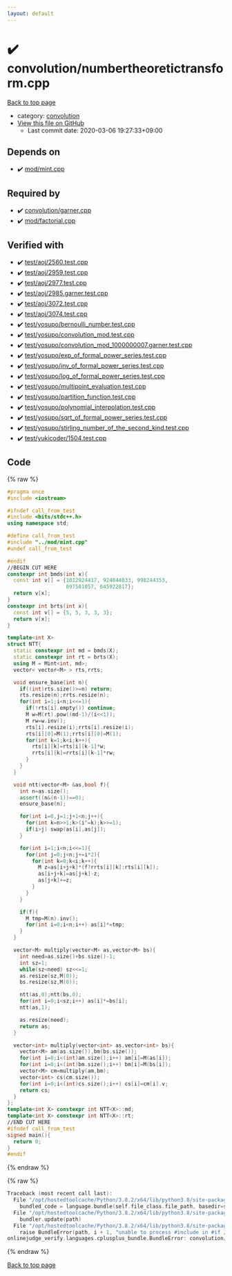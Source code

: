 ```yaml
---
layout: default
---
```


<!-- mathjax config similar to math.stackexchange -->
<script type="text/javascript" async
  src="https://cdnjs.cloudflare.com/ajax/libs/mathjax/2.7.5/MathJax.js?config=TeX-MML-AM_CHTML">
</script>
<script type="text/x-mathjax-config">
  MathJax.Hub.Config({
    TeX: { equationNumbers: { autoNumber: "AMS" }},
    tex2jax: {
      inlineMath: [ ['$','$'] ],
      processEscapes: true
    },
    "HTML-CSS": { matchFontHeight: false },
    displayAlign: "left",
    displayIndent: "2em"
  });
</script>

<script type="text/javascript" src="https://cdnjs.cloudflare.com/ajax/libs/jquery/3.4.1/jquery.min.js"></script>
<script src="https://cdn.jsdelivr.net/npm/jquery-balloon-js@1.1.2/jquery.balloon.min.js" integrity="sha256-ZEYs9VrgAeNuPvs15E39OsyOJaIkXEEt10fzxJ20+2I=" crossorigin="anonymous"></script>
<script type="text/javascript" src="../../assets/js/copy-button.js"></script>
<link rel="stylesheet" href="../../assets/css/copy-button.css" />


# :heavy_check_mark: convolution/numbertheoretictransform.cpp

<a href="../../index.html">Back to top page</a>

* category: <a href="../../index.html#a9595c1c24c33b16056d2ad07e71682d">convolution</a>
* <a href="{{ site.github.repository_url }}/blob/master/convolution/numbertheoretictransform.cpp">View this file on GitHub</a>
    - Last commit date: 2020-03-06 19:27:33+09:00




## Depends on

* :heavy_check_mark: <a href="../mod/mint.cpp.html">mod/mint.cpp</a>


## Required by

* :heavy_check_mark: <a href="garner.cpp.html">convolution/garner.cpp</a>
* :heavy_check_mark: <a href="../mod/factorial.cpp.html">mod/factorial.cpp</a>


## Verified with

* :heavy_check_mark: <a href="../../verify/test/aoj/2560.test.cpp.html">test/aoj/2560.test.cpp</a>
* :heavy_check_mark: <a href="../../verify/test/aoj/2959.test.cpp.html">test/aoj/2959.test.cpp</a>
* :heavy_check_mark: <a href="../../verify/test/aoj/2977.test.cpp.html">test/aoj/2977.test.cpp</a>
* :heavy_check_mark: <a href="../../verify/test/aoj/2985.garner.test.cpp.html">test/aoj/2985.garner.test.cpp</a>
* :heavy_check_mark: <a href="../../verify/test/aoj/3072.test.cpp.html">test/aoj/3072.test.cpp</a>
* :heavy_check_mark: <a href="../../verify/test/aoj/3074.test.cpp.html">test/aoj/3074.test.cpp</a>
* :heavy_check_mark: <a href="../../verify/test/yosupo/bernoulli_number.test.cpp.html">test/yosupo/bernoulli_number.test.cpp</a>
* :heavy_check_mark: <a href="../../verify/test/yosupo/convolution_mod.test.cpp.html">test/yosupo/convolution_mod.test.cpp</a>
* :heavy_check_mark: <a href="../../verify/test/yosupo/convolution_mod_1000000007.garner.test.cpp.html">test/yosupo/convolution_mod_1000000007.garner.test.cpp</a>
* :heavy_check_mark: <a href="../../verify/test/yosupo/exp_of_formal_power_series.test.cpp.html">test/yosupo/exp_of_formal_power_series.test.cpp</a>
* :heavy_check_mark: <a href="../../verify/test/yosupo/inv_of_formal_power_series.test.cpp.html">test/yosupo/inv_of_formal_power_series.test.cpp</a>
* :heavy_check_mark: <a href="../../verify/test/yosupo/log_of_formal_power_series.test.cpp.html">test/yosupo/log_of_formal_power_series.test.cpp</a>
* :heavy_check_mark: <a href="../../verify/test/yosupo/multipoint_evaluation.test.cpp.html">test/yosupo/multipoint_evaluation.test.cpp</a>
* :heavy_check_mark: <a href="../../verify/test/yosupo/partition_function.test.cpp.html">test/yosupo/partition_function.test.cpp</a>
* :heavy_check_mark: <a href="../../verify/test/yosupo/polynomial_interpolation.test.cpp.html">test/yosupo/polynomial_interpolation.test.cpp</a>
* :heavy_check_mark: <a href="../../verify/test/yosupo/sqrt_of_formal_power_series.test.cpp.html">test/yosupo/sqrt_of_formal_power_series.test.cpp</a>
* :heavy_check_mark: <a href="../../verify/test/yosupo/stirling_number_of_the_second_kind.test.cpp.html">test/yosupo/stirling_number_of_the_second_kind.test.cpp</a>
* :heavy_check_mark: <a href="../../verify/test/yukicoder/1504.test.cpp.html">test/yukicoder/1504.test.cpp</a>


## Code

<a id="unbundled"></a>
{% raw %}
```cpp
#pragma once
#include <iostream>

#ifndef call_from_test
#include <bits/stdc++.h>
using namespace std;

#define call_from_test
#include "../mod/mint.cpp"
#undef call_from_test

#endif
//BEGIN CUT HERE
constexpr int bmds(int x){
  const int v[] = {1012924417, 924844033, 998244353,
                   897581057, 645922817};
  return v[x];
}
constexpr int brts(int x){
  const int v[] = {5, 5, 3, 3, 3};
  return v[x];
}

template<int X>
struct NTT{
  static constexpr int md = bmds(X);
  static constexpr int rt = brts(X);
  using M = Mint<int, md>;
  vector< vector<M> > rts,rrts;

  void ensure_base(int n){
    if((int)rts.size()>=n) return;
    rts.resize(n);rrts.resize(n);
    for(int i=1;i<n;i<<=1){
      if(!rts[i].empty()) continue;
      M w=M(rt).pow((md-1)/(i<<1));
      M rw=w.inv();
      rts[i].resize(i);rrts[i].resize(i);
      rts[i][0]=M(1);rrts[i][0]=M(1);
      for(int k=1;k<i;k++){
        rts[i][k]=rts[i][k-1]*w;
        rrts[i][k]=rrts[i][k-1]*rw;
      }
    }
  }

  void ntt(vector<M> &as,bool f){
    int n=as.size();
    assert((n&(n-1))==0);
    ensure_base(n);

    for(int i=0,j=1;j+1<n;j++){
      for(int k=n>>1;k>(i^=k);k>>=1);
      if(i>j) swap(as[i],as[j]);
    }

    for(int i=1;i<n;i<<=1){
      for(int j=0;j<n;j+=i*2){
        for(int k=0;k<i;k++){
          M z=as[i+j+k]*(f?rrts[i][k]:rts[i][k]);
          as[i+j+k]=as[j+k]-z;
          as[j+k]+=z;
        }
      }
    }

    if(f){
      M tmp=M(n).inv();
      for(int i=0;i<n;i++) as[i]*=tmp;
    }
  }

  vector<M> multiply(vector<M> as,vector<M> bs){
    int need=as.size()+bs.size()-1;
    int sz=1;
    while(sz<need) sz<<=1;
    as.resize(sz,M(0));
    bs.resize(sz,M(0));

    ntt(as,0);ntt(bs,0);
    for(int i=0;i<sz;i++) as[i]*=bs[i];
    ntt(as,1);

    as.resize(need);
    return as;
  }

  vector<int> multiply(vector<int> as,vector<int> bs){
    vector<M> am(as.size()),bm(bs.size());
    for(int i=0;i<(int)am.size();i++) am[i]=M(as[i]);
    for(int i=0;i<(int)bm.size();i++) bm[i]=M(bs[i]);
    vector<M> cm=multiply(am,bm);
    vector<int> cs(cm.size());
    for(int i=0;i<(int)cs.size();i++) cs[i]=cm[i].v;
    return cs;
  }
};
template<int X> constexpr int NTT<X>::md;
template<int X> constexpr int NTT<X>::rt;
//END CUT HERE
#ifndef call_from_test
signed main(){
  return 0;
}
#endif

```
{% endraw %}

<a id="bundled"></a>
{% raw %}
```cpp
Traceback (most recent call last):
  File "/opt/hostedtoolcache/Python/3.8.2/x64/lib/python3.8/site-packages/onlinejudge_verify/docs.py", line 347, in write_contents
    bundled_code = language.bundle(self.file_class.file_path, basedir=self.cpp_source_path)
  File "/opt/hostedtoolcache/Python/3.8.2/x64/lib/python3.8/site-packages/onlinejudge_verify/languages/cplusplus.py", line 68, in bundle
    bundler.update(path)
  File "/opt/hostedtoolcache/Python/3.8.2/x64/lib/python3.8/site-packages/onlinejudge_verify/languages/cplusplus_bundle.py", line 181, in update
    raise BundleError(path, i + 1, "unable to process #include in #if / #ifdef / #ifndef other than include guards")
onlinejudge_verify.languages.cplusplus_bundle.BundleError: convolution/numbertheoretictransform.cpp: line 9: unable to process #include in #if / #ifdef / #ifndef other than include guards

```
{% endraw %}

<a href="../../index.html">Back to top page</a>

